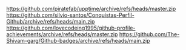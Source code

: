 https://github.com/piratefab/upptime/archive/refs/heads/master.zip
https://github.com/silvio-santos/Conquistas-Perfil-Github/archive/refs/heads/main.zip
https://github.com/lovecodeing1995/github-profile-achievements/archive/refs/heads/master.zip
https://github.com/The-Shivam-garg/Github-badges/archive/refs/heads/main.zip
